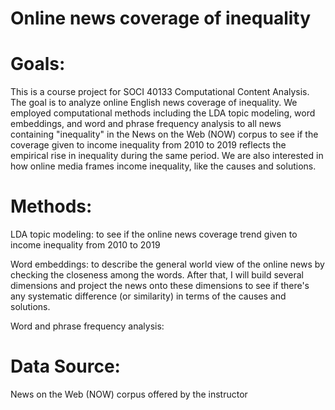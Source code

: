 # Online news coverage of inequality

# Goals: 

This is a course project for SOCI 40133 Computational Content Analysis. The goal is to analyze online English news coverage of inequality. We employed computational methods including the LDA topic modeling, word embeddings, and word and phrase frequency analysis to all news containing "inequality" in the News on the Web (NOW) corpus to see if the coverage given to income inequality from 2010 to 2019 reflects the empirical rise in inequality during the same period. We are also interested in how online media frames income inequality, like the causes and solutions. 

# Methods: 

LDA topic modeling: to see if the online news coverage trend given to income inequality from 2010 to 2019
    
Word embeddings: to describe the general world view of the online news by checking the closeness among the words. After that, I will build several dimensions and project the news onto these dimensions to see if there's any systematic difference (or similarity) in terms of the causes and solutions.

Word and phrase frequency analysis: 

# Data Source:

News on the Web (NOW) corpus offered by the instructor

